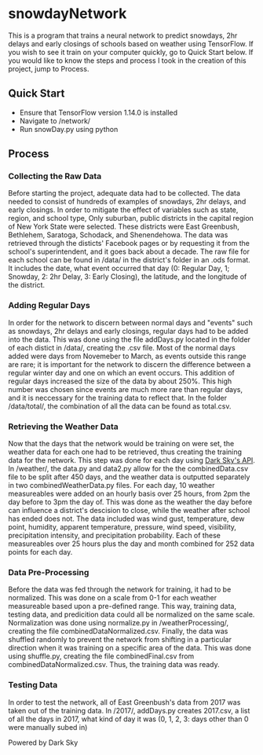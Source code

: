 # snowdayNetwork

This is a program that trains a neural network to predict snowdays, 2hr delays and early closings of schools based on weather using TensorFlow. If you wish to see it train on your computer quickly, go to Quick Start below. If you would like to know the steps and process I took in the creation of this project, jump to Process.


## Quick Start
* Ensure that TensorFlow version 1.14.0 is installed
* Navigate to /network/
* Run snowDay.py using python

## Process

### Collecting the Raw Data

Before starting the project, adequate data had to be collected. The data needed to consist of hundreds of examples of snowdays, 2hr delays, and early closings. In order to mitigate the effect of variables such as state, region, and school type, Only suburban, public districts in the capital region of New York State were selected. These districts were East Greenbush, Bethlehem, Saratoga, Schodack, and Shenendehowa. The data was retrieved through the disticts' Facebook pages or by requesting it from the school's superintendent, and it goes back about a decade. The raw file for each school can be found in /data/ in the district's folder in an .ods format. It includes the date, what event occurred that day (0: Regular Day, 1; Snowday, 2: 2hr Delay, 3: Early Closing), the latitude, and the longitude of the district.

### Adding Regular Days

In order for the network to discern between normal days and "events" such as snowdays, 2hr delays and early closings, regular days had to be added into the data. This was done using the file addDays.py located in the folder of each distict in /data/, creating the .csv file. Most of the normal days added were days from Novemeber to March, as events outside this range are rare; it is important for the network to discern the difference between a regular winter day and one on which an event occurs. This addition of regular days increased the size of the data by about 250%. This high number was chosen since events are much more rare than regular days, and it is neccessary for the training data to reflect that. In the folder /data/total/, the combination of all the data can be found as total.csv.

### Retrieving the Weather Data

Now that the days that the network would be training on were set, the weather data for each one had to be retrieved, thus creating the training data for the network. This step was done for each day using [Dark Sky's API](https://darksky.net/dev). In /weather/, the data.py and data2.py allow for the the combinedData.csv file to be split after 450 days, and the weather data is outputted separately in two combinedWeatherData.py files. For each day, 10 weather measureables were added on an hourly basis over 25 hours, from 2pm the day before to 3pm the day of. This was done as the weather the day before can influence a district's descision to close, while the weather after school has ended does not. The data included was wind gust, temperature, dew point, humidity, apparent temperature, pressure, wind speed, visibility, precipitation intensity, and precipitation probability. Each of these measureables over 25 hours plus the day and month combined for 252 data points for each day.

### Data Pre-Processing

Before the data was fed through the network for training, it had to be normalized. This was done on a scale from 0-1 for each weather measureable based upon a pre-defined range. This way, training data, testing data, and predicition data could all be normalized on the same scale. Normalization was done using normalize.py in /weatherProcessing/, creating the file combinedDataNormalized.csv. Finally, the data was shuffled randomly to prevent the network from shifting in a particular direction when it was training on a specific area of the data. This was done using shuffle.py, creating the file combinedFinal.csv from combinedDataNormalized.csv. Thus, the training data was ready.

### Testing Data

In order to test the network, all of East Greenbush's data from 2017 was taken out of the training data. In /2017/, addDays.py creates 2017.csv, a list of all the days in 2017, what kind of day it was (0, 1, 2, 3: days other than 0 were manually subed in)



Powered by Dark Sky









